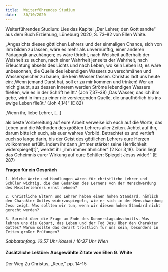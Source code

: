 ```yaml
---
title:  Weiterführendes Studium
date:   30/10/2020
---
```


Weiterführendes Studium: Lies das Kapitel „Der Lehrer, den Gott sandte“ aus dem Buch Erziehung, Lüneburg 2020, S. 73–82 von Ellen White.

„Angesichts dieses göttlichen Lehrers und der einmaligen Chance, sich von ihm bilden zu lassen, wäre es mehr als unvernünftig, einer anderen Pädagogik anzuhängen; es wäre töricht, nach Weisheit außerhalb der Weisheit zu suchen, nach einer Wahrheit jenseits der Wahrheit, nach Erleuchtung abseits des Lichts und nach Leben, wo kein Leben ist; es wäre unbesonnen, die Quelle des lebendigen Wassers zu verschmähen und Wasserspeicher zu bauen, die kein Wasser fassen. Christus lädt uns heute ein: ‚Wenn jemand Durst hat, soll er zu mir kommen und trinken! Wer an mich glaubt, aus dessen Innerem werden Ströme lebendigen Wassers fließen, wie es in der Schrift heißt.‘ (Joh 7,37–38) ‚Das Wasser, das ich ihm gebe, wird in ihm zu einer nie versiegenden Quelle, die unaufhörlich bis ins ewige Leben fließt.‘ (Joh 4,14)“ (E 82)

„Wenn ihr, liebe Lehrer, […]

als beste Vorbereitung auf eure Arbeit verweise ich euch auf die Worte, das Leben und die Methoden des größten Lehrers aller Zeiten. Achtet auf ihn, darum bitte ich euch, als euer wahres Vorbild. Betrachtet es und vertieft euch so lange darin, bis der Geist des göttlichen Lehrers eure Herzen vollkommen erfüllt. Indem ihr dann „immer stärker seine Herrlichkeit widerspiegel[t]“, werdet ihr „ihm immer ähnlicher“ (2 Kor 3,18). Darin liegt das Geheimnis eurer Wirkung auf eure Schüler: Spiegelt Jesus wider!“ (E 287)

**Fragen für ein Gespräch**

`1. Welche Werte und Handlungen wären für christliche Lehrer und Schüler wichtig, die den Gedanken des Lernens von der Menschwerdung des Meisterlehrers ernst nehmen?`

`2. Christliche Eltern und Lehrer haben einen hohen Standard, nämlich den Charakter Gottes widerzuspiegeln, wie er sich in der Menschwerdung Jesu zeigt. Was sollten wir tun, wenn wir diesem hohen Standard nicht gerecht werden?`

`3. Sprecht über die Frage am Ende des Donnerstagsabschnitts. Was lehren uns die Geburt, das Leben und der Tod Jesu über den Charakter Gottes? Warum sollte das derart tröstlich für uns sein, besonders in Zeiten großer Prüfungen?`

_Sabbatanfang: 16:57 Uhr Kassel / 16:37 Uhr Wien_

#### Zusätzliche Lektüre: Ausgewählte Zitate von Ellen G. White

Der Weg Zu Christus, „Reue," pp. 14-15